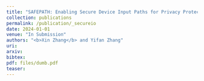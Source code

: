 ```yaml
---
title: "SAFEPATH: Enabling Secure Device Input Paths for Privacy Protection"
collection: publications
permalink: /publication/_secureio
date: 2024-01-01
venue: "In Submission"
authors: "<b>Xin Zhang</b> and Yifan Zhang"
uri: 
arxiv: 
bibtex: 
pdf: files/dumb.pdf
teaser:
---
```

